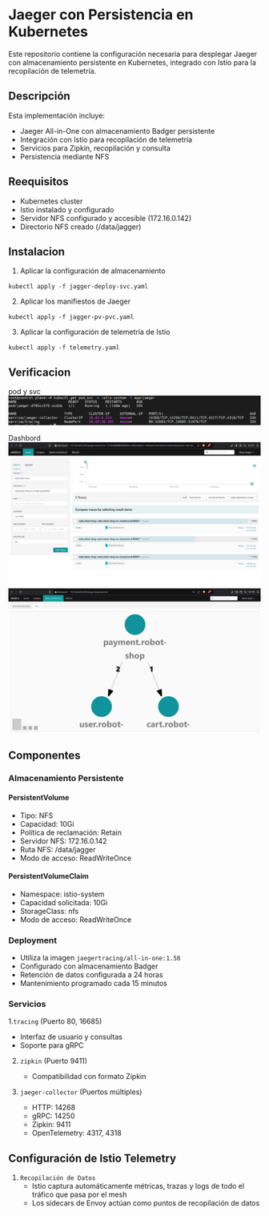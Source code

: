 # Jaeger con Persistencia en Kubernetes

Este repositorio contiene la configuración necesaria para desplegar Jaeger con almacenamiento persistente en Kubernetes, integrado con Istio para la recopilación de telemetría.

## Descripción

Esta implementación incluye:
- Jaeger All-in-One con almacenamiento Badger persistente
- Integración con Istio para recopilación de telemetría
- Servicios para Zipkin, recopilación y consulta
- Persistencia mediante NFS

## Reequisitos

- Kubernetes cluster
- Istio instalado y configurado
- Servidor NFS configurado y accesible (172.16.0.142)
- Directorio NFS creado (/data/jagger)

## Instalacion

1. Aplicar la configuración de almacenamiento
```
kubectl apply -f jagger-deploy-svc.yaml
```
2. Aplicar los manifiestos de Jaeger
```
kubectl apply -f jagger-pv-pvc.yaml
```
3. Aplicar la configuración de telemetría de Istio
```
kubectl apply -f telemetry.yaml
```

## Verificacion

pod y svc
![jagger-1](https://github.com/Andherson333333/robot-shop/blob/master/image/robot-shop-jagger-1.png)

Dashbord
![jagger-2](https://github.com/Andherson333333/robot-shop/blob/master/image/robot-shop-jagger-2.png)
![jagger-3](https://github.com/Andherson333333/robot-shop/blob/master/image/robot-shop-jagger-3.png)

## Componentes

### Almacenamiento Persistente

#### PersistentVolume
- Tipo: NFS
- Capacidad: 10Gi
- Política de reclamación: Retain
- Servidor NFS: 172.16.0.142
- Ruta NFS: /data/jagger
- Modo de acceso: ReadWriteOnce

#### PersistentVolumeClaim
- Namespace: istio-system
- Capacidad solicitada: 10Gi
- StorageClass: nfs
- Modo de acceso: ReadWriteOnce

### Deployment
- Utiliza la imagen `jaegertracing/all-in-one:1.58`
- Configurado con almacenamiento Badger
- Retención de datos configurada a 24 horas
- Mantenimiento programado cada 15 minutos

### Servicios
1.`tracing` (Puerto 80, 16685)
   - Interfaz de usuario y consultas
   - Soporte para gRPC

2. `zipkin` (Puerto 9411)
   - Compatibilidad con formato Zipkin

3. `jaeger-collector` (Puertos múltiples)
   - HTTP: 14268
   - gRPC: 14250
   - Zipkin: 9411
   - OpenTelemetry: 4317, 4318

## Configuración de Istio Telemetry

1. `Recopilación de Datos`
   - Istio captura automáticamente métricas, trazas y logs de todo el tráfico que pasa por el mesh
   - Los sidecars de Envoy actúan como puntos de recopilación de datos





